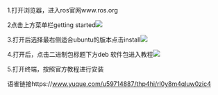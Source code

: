 1.打开浏览器，进入ros官网www.ros.org 

2点击上方菜单栏getting started![](https://cdn.nlark.com/yuque/0/2025/jpeg/61414303/1760441765263-8867ec69-2a5c-41e0-8623-5555b2b128b1.jpeg)

3.打开后选择最右侧适合ubuntu的版本点击install![](https://cdn.nlark.com/yuque/0/2025/jpeg/61414303/1760441799519-e0927a8a-8dd9-4c0b-9d7c-052a77fde79c.jpeg)

4.打开后，点击二进制包标题下方deb 软件包进入教程![](https://cdn.nlark.com/yuque/0/2025/jpeg/61414303/1760441855216-ef123b4e-ef70-4744-b7bf-a7aa08860901.jpeg)

5.打开终端，按照官方教程进行安装

语雀链接https://www.yuque.com/u59714887/thp4hi/rl0y8m4qluw0zic4
